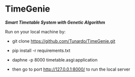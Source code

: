 # TimeGenie

***Smart Timetable System with Genetic Algorithm***

Run on your local machine by:

- git clone https://github.com/Tunardo/TimeGenie.git

- pip install -r requirements.txt

- daphne -p 8000 timetable.asgi:application

- then go to port http://127.0.0.1:8000/ to run the local server
